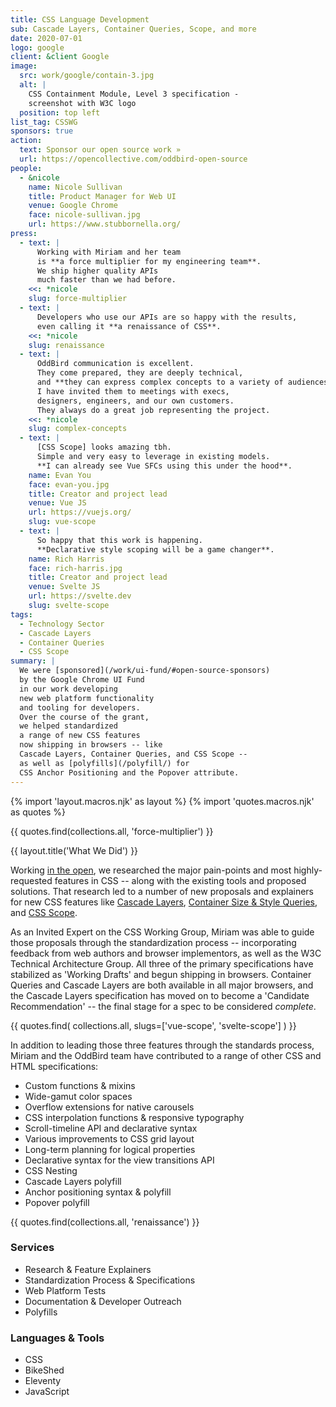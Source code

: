 ```yaml
---
title: CSS Language Development
sub: Cascade Layers, Container Queries, Scope, and more
date: 2020-07-01
logo: google
client: &client Google
image:
  src: work/google/contain-3.jpg
  alt: |
    CSS Containment Module, Level 3 specification -
    screenshot with W3C logo
  position: top left
list_tag: CSSWG
sponsors: true
action:
  text: Sponsor our open source work »
  url: https://opencollective.com/oddbird-open-source
people:
  - &nicole
    name: Nicole Sullivan
    title: Product Manager for Web UI
    venue: Google Chrome
    face: nicole-sullivan.jpg
    url: https://www.stubbornella.org/
press:
  - text: |
      Working with Miriam and her team
      is **a force multiplier for my engineering team**.
      We ship higher quality APIs
      much faster than we had before.
    <<: *nicole
    slug: force-multiplier
  - text: |
      Developers who use our APIs are so happy with the results,
      even calling it **a renaissance of CSS**.
    <<: *nicole
    slug: renaissance
  - text: |
      OddBird communication is excellent.
      They come prepared, they are deeply technical,
      and **they can express complex concepts to a variety of audiences**.
      I have invited them to meetings with execs,
      designers, engineers, and our own customers.
      They always do a great job representing the project.
    <<: *nicole
    slug: complex-concepts
  - text: |
      [CSS Scope] looks amazing tbh.
      Simple and very easy to leverage in existing models.
      **I can already see Vue SFCs using this under the hood**.
    name: Evan You
    face: evan-you.jpg
    title: Creator and project lead
    venue: Vue JS
    url: https://vuejs.org/
    slug: vue-scope
  - text: |
      So happy that this work is happening.
      **Declarative style scoping will be a game changer**.
    name: Rich Harris
    face: rich-harris.jpg
    title: Creator and project lead
    venue: Svelte JS
    url: https://svelte.dev
    slug: svelte-scope
tags:
  - Technology Sector
  - Cascade Layers
  - Container Queries
  - CSS Scope
summary: |
  We were [sponsored](/work/ui-fund/#open-source-sponsors)
  by the Google Chrome UI Fund
  in our work developing
  new web platform functionality
  and tooling for developers.
  Over the course of the grant,
  we helped standardized
  a range of new CSS features
  now shipping in browsers -- like
  Cascade Layers, Container Queries, and CSS Scope --
  as well as [polyfills](/polyfill/) for
  CSS Anchor Positioning and the Popover attribute.
---
```


{% import 'layout.macros.njk' as layout %}
{% import 'quotes.macros.njk' as quotes %}

{{ quotes.find(collections.all, 'force-multiplier') }}

{{ layout.title('What We Did') }}

Working [in the open](https://css.oddbird.net/),
we researched the major pain-points
and most highly-requested features in CSS --
along with the existing tools and proposed solutions.
That research led to a number of
new proposals and explainers
for new CSS features
like [Cascade Layers](/tags/cascade-layers/),
[Container Size & Style Queries](/tags/container-queries/),
and [CSS Scope](/tags/css-scope/).

As an Invited Expert on the CSS Working Group,
Miriam was able to guide those proposals
through the standardization process --
incorporating feedback from web authors and browser implementors,
as well as the W3C Technical Architecture Group.
All three of the primary specifications
have stabilized as 'Working Drafts'
and begun shipping in browsers.
Container Queries and Cascade Layers
are both available in all major browsers,
and the Cascade Layers specification
has moved on to become a 'Candidate Recommendation' --
the final stage for a spec to be considered _complete_.

{{ quotes.find(
  collections.all,
  slugs=['vue-scope', 'svelte-scope']
) }}

In addition to leading those three features
through the standards process,
Miriam and the OddBird team have contributed
to a range of other CSS and HTML specifications:

- Custom functions & mixins
- Wide-gamut color spaces
- Overflow extensions for native carousels
- CSS interpolation functions & responsive typography
- Scroll-timeline API and declarative syntax
- Various improvements to CSS grid layout
- Long-term planning for logical properties
- Declarative syntax for the view transitions API
- CSS Nesting
- Cascade Layers polyfill
- Anchor positioning syntax & polyfill
- Popover polyfill

{{ quotes.find(collections.all, 'renaissance') }}

### Services

- Research & Feature Explainers
- Standardization Process & Specifications
- Web Platform Tests
- Documentation & Developer Outreach
- Polyfills

### Languages & Tools

- CSS
- BikeShed
- Eleventy
- JavaScript
